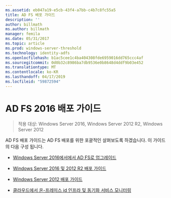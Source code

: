 ```yaml
---
ms.assetid: eb047a19-e5cb-43f4-a7bb-c4b7c8fc55a5
title: AD FS 배포 가이드
description: ''
author: billmath
ms.author: billmath
manager: femila
ms.date: 05/31/2017
ms.topic: article
ms.prod: windows-server-threshold
ms.technology: identity-adfs
ms.openlocfilehash: b1ac5cee1c4ba404308fde6959016dd765ccc4af
ms.sourcegitcommit: 0d0b32c8986ba7db9536e0b8648d4ddf9b03e452
ms.translationtype: MT
ms.contentlocale: ko-KR
ms.lasthandoff: 04/17/2019
ms.locfileid: "59872594"
---
```

# <a name="ad-fs-2016-deployment-guide"></a>AD FS 2016 배포 가이드

>적용 대상: Windows Server 2016, Windows Server 2012 R2, Windows Server 2012

AD FS 배포 가이드는 AD FS 배포를 위한 포괄적인 살펴보도록 하겠습니다.  이 가이드의 다음 구성 됩니다.

  
* [Windows Server 2016에서에서 AD FS로 업그레이드](Upgrading-to-AD-FS-in-Windows-Server-2016.md)  

* [Windows Server 2016 및 2012 R2 배포 가이드](Windows-Server-2012-R2-AD-FS-Deployment-Guide.md)

* [Windows Server 2012 배포 가이드](Windows-Server-2012-AD-FS-Deployment-Guide.md)

* [클라우드에서 온-프레미스 id 인프라 및 동기화 서비스 모니터링](https://azure.microsoft.com/documentation/articles/active-directory-aadconnect-health)
  
